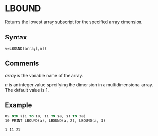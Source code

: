 # LBOUND

Returns the lowest array subscript for the specified array dimension.

## Syntax

`v=LBOUND(array[,n])`

## Comments

*array* is the variable name of the array.

*n* is an integer value specifying the dimension in a multidimensional array. The default value is 1.

## Example

```vb
05 DIM a(1 TO 10, 11 TO 20, 21 TO 30)
10 PRINT LBOUND(a), LBOUND(a, 2), LBOUND(a, 3)
```

```text
1 11 21
```
